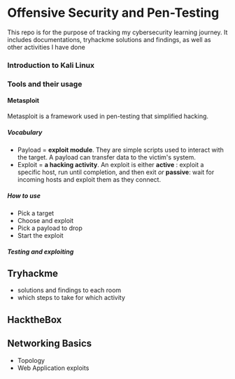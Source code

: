 # Offensive Security and Pen-Testing
This repo is for the purpose of tracking my cybersecurity learning journey. It includes documentations, tryhackme solutions and findings, as well as other activities I have done

### Introduction to Kali Linux
### Tools and their usage
#### Metasploit
Metasploit is a framework used in pen-testing that simplified hacking.

##### Vocabulary
- Payload = **exploit module**. They are simple scripts used to interact with the target. A payload can transfer data to the victim's system.
- Exploit = **a hacking activity**. An exploit is either  **active** : exploit a specific host, run until completion, and then exit *or* **passive**: wait for incoming hosts and exploit them as they connect.

##### How to use
- Pick a target
- Choose and exploit
- Pick a payload to drop
- Start the exploit


##### Testing and exploiting



## Tryhackme
- solutions and findings to each room
- which steps to take for which activity

## HacktheBox

## Networking Basics
- Topology
- Web Application exploits
